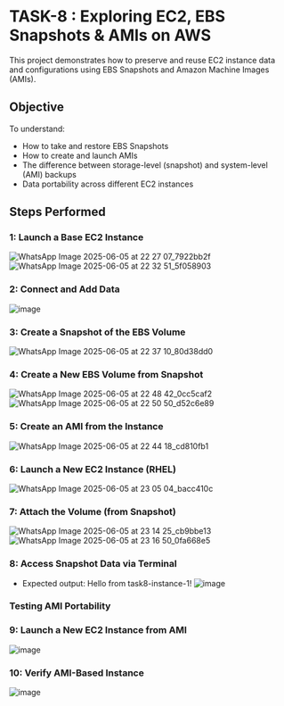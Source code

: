 # TASK-8 : Exploring EC2, EBS Snapshots & AMIs on AWS

This project demonstrates how to preserve and reuse EC2 instance data and configurations using EBS Snapshots and Amazon Machine Images (AMIs).

## Objective

To understand:
- How to take and restore EBS Snapshots
- How to create and launch AMIs
- The difference between storage-level (snapshot) and system-level (AMI) backups
- Data portability across different EC2 instances

## Steps Performed

### 1: Launch a Base EC2 Instance
![WhatsApp Image 2025-06-05 at 22 27 07_7922bb2f](https://github.com/user-attachments/assets/c72cde4a-f71a-4bdf-a558-229143778b86)
![WhatsApp Image 2025-06-05 at 22 32 51_5f058903](https://github.com/user-attachments/assets/214b9e60-d743-4e20-9fda-349f8acb91f5)

### 2: Connect and Add Data
![image](https://github.com/user-attachments/assets/cb576dd1-42a4-4a12-8004-4e30a6c604eb)

### 3: Create a Snapshot of the EBS Volume
![WhatsApp Image 2025-06-05 at 22 37 10_80d38dd0](https://github.com/user-attachments/assets/33153e4a-573b-4166-af14-dc7d930d5307)

### 4: Create a New EBS Volume from Snapshot
![WhatsApp Image 2025-06-05 at 22 48 42_0cc5caf2](https://github.com/user-attachments/assets/1bd5fef8-8fec-416d-bfd9-7ebf8ac22d5b)
![WhatsApp Image 2025-06-05 at 22 50 50_d52c6e89](https://github.com/user-attachments/assets/97e9b947-2b0e-4abb-84a6-203e291e8288)

### 5: Create an AMI from the Instance
![WhatsApp Image 2025-06-05 at 22 44 18_cd810fb1](https://github.com/user-attachments/assets/60c2a2f8-a7d0-4a6c-921a-684c7bc87ad1)

### 6: Launch a New EC2 Instance (RHEL)
![WhatsApp Image 2025-06-05 at 23 05 04_bacc410c](https://github.com/user-attachments/assets/47814531-b7f7-4a5f-819e-1797c21f7371)

### 7: Attach the Volume (from Snapshot)
![WhatsApp Image 2025-06-05 at 23 14 25_cb9bbe13](https://github.com/user-attachments/assets/a3231d3a-2f4e-435b-a681-f0add7b85274)
![WhatsApp Image 2025-06-05 at 23 16 50_0fa668e5](https://github.com/user-attachments/assets/4cd89cdf-6ccd-4599-a738-55248cbd7520)

### 8: Access Snapshot Data via Terminal
- Expected output: Hello from task8-instance-1!
![image](https://github.com/user-attachments/assets/0452f17b-a2c6-4f5c-8d0c-d40b711ba9ea)

### Testing AMI Portability
### 9: Launch a New EC2 Instance from AMI
![image](https://github.com/user-attachments/assets/52547c71-c7ef-4b9d-8a09-e2ab1a74129e)

### 10: Verify AMI-Based Instance
![image](https://github.com/user-attachments/assets/ff105d52-fbe4-41b8-a591-4801f6a77ea2)

